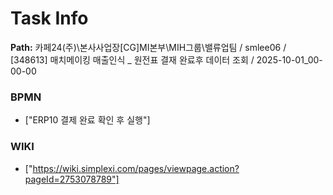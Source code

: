 # Task Info

**Path:** 카페24(주)\본사사업장\[CG]MI본부\MIH그룹\밸류업팀 / smlee06 / [348613] 매치메이킹 매출인식 _ 원전표 결재 완료후 데이터 조회 / 2025-10-01_00-00-00

### BPMN
- ["ERP10 결제 완료 확인 후 실행"]

### WIKI
- ["https://wiki.simplexi.com/pages/viewpage.action?pageId=2753078789"]

